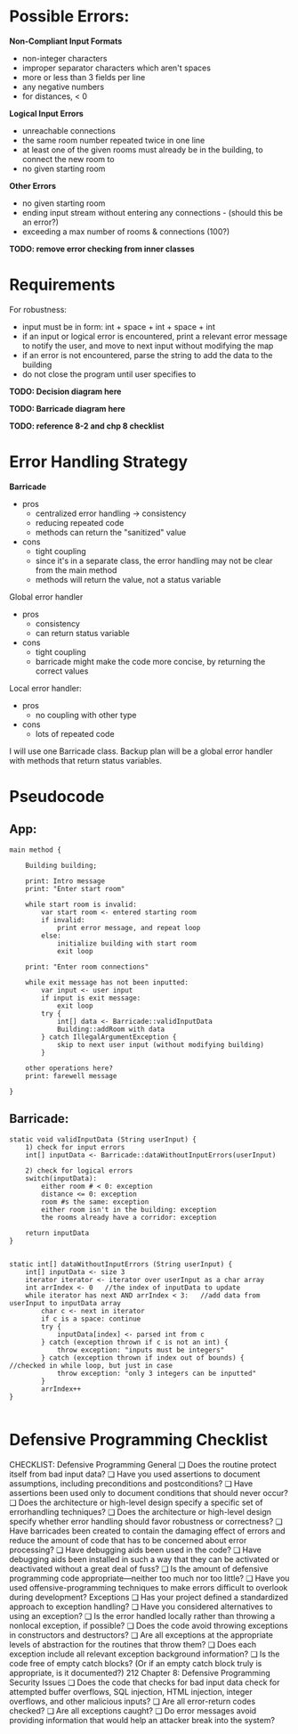 # Possible Errors:
**Non-Compliant Input Formats**
- non-integer characters
- improper separator characters which aren't spaces
- more or less than 3 fields per line
- any negative numbers
- for distances, < 0
 
**Logical Input Errors**
- unreachable connections
- the same room number repeated twice in one line
- at least one of the given rooms must already be in the building, to connect the new room to 
- no given starting room

**Other Errors**
- no given starting room
- ending input stream without entering any connections - (should this be an error?)
- exceeding a max number of rooms & connections (100?)

**TODO: remove error checking from inner classes**

# Requirements

For robustness:
- input must be in form: int + space + int + space + int
- if an input or logical error is encountered, print a relevant error message to notify the user, and move to next input without modifying the map
- if an error is not encountered, parse the string to add the data to the building
- do not close the program until user specifies to

**TODO: Decision diagram here**

**TODO: Barricade diagram here**

**TODO: reference 8-2 and chp 8 checklist**


# Error Handling Strategy

**Barricade** 
- pros
	- centralized error handling -> consistency
	- reducing repeated code
	- methods can return the "sanitized" value
- cons
	- tight coupling
	- since it's in a separate class, the error handling may not be clear from the main method
	- methods will return the value, not a status variable

Global error handler
- pros
	- consistency
	- can return status variable
- cons
	- tight coupling
	- barricade might make the code more concise, by returning the correct values

Local error handler:
- pros
	- no coupling with other type
- cons
	- lots of repeated code

I will use one Barricade class. Backup plan will be a global error handler with methods that return status variables.

# Pseudocode

## App:
```
main method {

	Building building;

	print: Intro message
	print: "Enter start room"

	while start room is invalid:
		var start room <- entered starting room
		if invalid: 
			print error message, and repeat loop
		else: 
			initialize building with start room
			exit loop

	print: "Enter room connections"

	while exit message has not been inputted:
		var input <- user input
		if input is exit message: 
			exit loop
		try {
			int[] data <- Barricade::validInputData
			Building::addRoom with data
		} catch IllegalArgumentException {
			skip to next user input (without modifying building)
		}
		
	other operations here?
	print: farewell message

}
```

## Barricade:

```
static void validInputData (String userInput) {
	1) check for input errors
	int[] inputData <- Barricade::dataWithoutInputErrors(userInput) 
	
	2) check for logical errors
	switch(inputData): 
		either room # < 0: exception
		distance <= 0: exception
		room #s the same: exception
		either room isn't in the building: exception
		the rooms already have a corridor: exception

	return inputData
}
		

static int[] dataWithoutInputErrors (String userInput) {
	int[] inputData <- size 3
	iterator iterator <- iterator over userInput as a char array
	int arrIndex <- 0	//the index of inputData to update
	while iterator has next AND arrIndex < 3:	//add data from userInput to inputData array
		char c <- next in iterator
		if c is a space: continue
		try {
			inputData[index] <- parsed int from c
		} catch (exception thrown if c is not an int) {
			throw exception: "inputs must be integers"
		} catch (exception thrown if index out of bounds) {		//checked in while loop, but just in case
			throw exception: "only 3 integers can be inputted"
		}
		arrIndex++
}


```

# Defensive Programming Checklist

CHECKLIST: Defensive Programming General 
❑ Does the routine protect itself from bad input data? 
❑ Have you used assertions to document assumptions, including preconditions and postconditions? ❑ Have assertions been used only to document conditions that should never occur? ❑ Does the architecture or high-level design specify a specific set of errorhandling techniques? ❑ Does the architecture or high-level design specify whether error handling should favor robustness or correctness? ❑ Have barricades been created to contain the damaging effect of errors and reduce the amount of code that has to be concerned about error processing? ❑ Have debugging aids been used in the code? ❑ Have debugging aids been installed in such a way that they can be activated or deactivated without a great deal of fuss? ❑ Is the amount of defensive programming code appropriate—neither too much nor too little? ❑ Have you used offensive-programming techniques to make errors difficult to overlook during development? Exceptions ❑ Has your project defined a standardized approach to exception handling? ❑ Have you considered alternatives to using an exception? ❑ Is the error handled locally rather than throwing a nonlocal exception, if possible? ❑ Does the code avoid throwing exceptions in constructors and destructors? ❑ Are all exceptions at the appropriate levels of abstraction for the routines that throw them? ❑ Does each exception include all relevant exception background information? ❑ Is the code free of empty catch blocks? (Or if an empty catch block truly is appropriate, is it documented?) 212 Chapter 8: Defensive Programming Security Issues ❑ Does the code that checks for bad input data check for attempted buffer overflows, SQL injection, HTML injection, integer overflows, and other malicious inputs? ❑ Are all error-return codes checked? ❑ Are all exceptions caught? ❑ Do error messages avoid providing information that would help an attacker break into the system?
<!--stackedit_data:
eyJoaXN0b3J5IjpbLTEzNjQ2NjI1MDMsLTUxNTk4NzI2NSwxOD
Q2NTQzODQzLDIwNzc1NzIyNDQsLTE3MTg0OTkwMDUsMTM0NTQx
MjUzMl19
-->